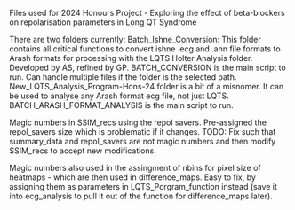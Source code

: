 Files used for 2024 Honours Project - Exploring the effect of beta-blockers on repolarisation parameters in Long QT Syndrome

There are two folders currently:
  Batch_Ishne_Conversion:
    This folder contains all critical functions to convert ishne .ecg and .ann file formats to Arash formats for processing with the LQTS Holter Analysis folder. Developed by AS, refined by GP. BATCH_CONVERSION is the main script to run. Can handle multiple files if the folder is the selected path.
  New_LQTS_Analysis_Program-Hons-24 folder is a bit of a misnomer. It can be used to analyse any Arash format ecg file, not just LQTS. BATCH_ARASH_FORMAT_ANALYSIS is the main script to run.


Magic numbers in SSIM_recs using the repol savers. Pre-assigned the repol_savers size which is problematic if it changes. TODO: Fix such that summary_data and repol_savers are not magic numbers and then modify SSIM_recs to accept new modifications.

Magic numbers also used in the assingment of nbins for pixel size of heatmaps - which are then used in difference_maps. Easy to fix, by assigning them as parameters in LQTS_Porgram_function instead (save it into ecg_analysis to pull it out of the function for difference_maps later).